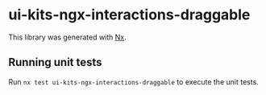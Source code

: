 # ui-kits-ngx-interactions-draggable

This library was generated with [Nx](https://nx.dev).

## Running unit tests

Run `nx test ui-kits-ngx-interactions-draggable` to execute the unit tests.
